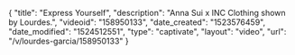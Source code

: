 {
    "title": "Express Yourself",
    "description": "Anna Sui x INC Clothing shown by Lourdes.",
    "videoid": "158950133",
    "date_created": "1523576459",
    "date_modified": "1524512551",
    "type": "captivate",
    "layout": "video",
    "url": "\/v\/lourdes-garcia\/158950133"
}